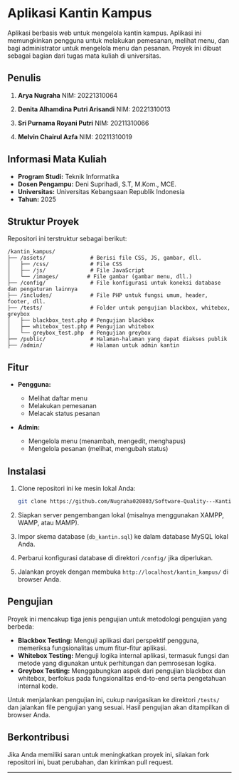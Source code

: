 # Aplikasi Kantin Kampus

Aplikasi berbasis web untuk mengelola kantin kampus. Aplikasi ini memungkinkan pengguna untuk melakukan pemesanan, melihat menu, dan bagi administrator untuk mengelola menu dan pesanan. Proyek ini dibuat sebagai bagian dari tugas mata kuliah di universitas.

## Penulis

1. **Arya Nugraha**
   NIM: 20221310064

2. **Denita Alhamdina Putri Arisandi**
   NIM: 20221310013

3. **Sri Purnama Royani Putri**
   NIM: 20211310066

4. **Melvin Chairul Azfa**
   NIM: 20211310019

## Informasi Mata Kuliah

* **Program Studi:** Teknik Informatika
* **Dosen Pengampu:** Deni Suprihadi, S.T, M.Kom., MCE.
* **Universitas:** Universitas Kebangsaan Republik Indonesia
* **Tahun:** 2025

## Struktur Proyek

Repositori ini terstruktur sebagai berikut:

```
/kantin_kampus/
├── /assets/              # Berisi file CSS, JS, gambar, dll.
│   ├── /css/             # File CSS
│   ├── /js/              # File JavaScript
│   └── /images/         # File gambar (gambar menu, dll.)
├── /config/              # File konfigurasi untuk koneksi database dan pengaturan lainnya
├── /includes/            # File PHP untuk fungsi umum, header, footer, dll.
├── /tests/               # Folder untuk pengujian blackbox, whitebox, greybox
│   ├── blackbox_test.php # Pengujian blackbox
│   ├── whitebox_test.php # Pengujian whitebox
│   └── greybox_test.php  # Pengujian greybox
├── /public/              # Halaman-halaman yang dapat diakses publik
├── /admin/               # Halaman untuk admin kantin
```

## Fitur

* **Pengguna:**

  * Melihat daftar menu
  * Melakukan pemesanan
  * Melacak status pesanan

* **Admin:**

  * Mengelola menu (menambah, mengedit, menghapus)
  * Mengelola pesanan (melihat, mengubah status)

## Instalasi

1. Clone repositori ini ke mesin lokal Anda:

   ```bash
   git clone https://github.com/Nugraha020803/Software-Quality---Kantin-Kampus.git
   ```

2. Siapkan server pengembangan lokal (misalnya menggunakan XAMPP, WAMP, atau MAMP).

3. Impor skema database (`db_kantin.sql`) ke dalam database MySQL lokal Anda.

4. Perbarui konfigurasi database di direktori `/config/` jika diperlukan.

5. Jalankan proyek dengan membuka `http://localhost/kantin_kampus/` di browser Anda.

## Pengujian

Proyek ini mencakup tiga jenis pengujian untuk metodologi pengujian yang berbeda:

* **Blackbox Testing:** Menguji aplikasi dari perspektif pengguna, memeriksa fungsionalitas umum fitur-fitur aplikasi.
* **Whitebox Testing:** Menguji logika internal aplikasi, termasuk fungsi dan metode yang digunakan untuk perhitungan dan pemrosesan logika.
* **Greybox Testing:** Menggabungkan aspek dari pengujian blackbox dan whitebox, berfokus pada fungsionalitas end-to-end serta pengetahuan internal kode.

Untuk menjalankan pengujian ini, cukup navigasikan ke direktori `/tests/` dan jalankan file pengujian yang sesuai. Hasil pengujian akan ditampilkan di browser Anda.

## Berkontribusi

Jika Anda memiliki saran untuk meningkatkan proyek ini, silakan fork repositori ini, buat perubahan, dan kirimkan pull request.

---


